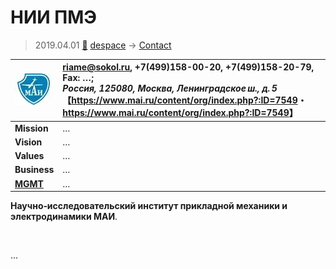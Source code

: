 # НИИ ПМЭ
> 2019.04.01 [🚀](../../index/index.md) [despace](../index.md) → [Contact](../contact.md)

|[![](../f/contact/m/mai_logo1_thumb.webp)](../f/contact/m/mai_logo1.png)|<riame@sokol.ru>, +7(499)158-00-20, +7(499)158-20-79, Fax: …;<br> *Россия, 125080, Москва, Ленинградское ш., д. 5*<br> 【<https://www.mai.ru/content/org/index.php?:ID=7549>・ <https://www.mai.ru/content/org/index.php?:ID=7549>】|
|:--|:--|
|**Mission**|…|
|**Vision**|…|
|**Values**|…|
|**Business**|…|
|**[MGMT](../mgmt.md)**|…|

**Научно‑исследовательский институт прикладной механики и электродинамики МАИ**.


<p style="page-break-after:always"> </p>

…
